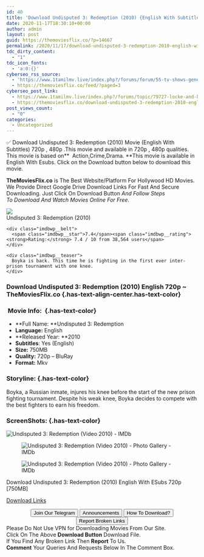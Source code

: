 ```yaml
---
id: 40
title: 'Download Undisputed 3: Redemption (2010) {English With Subtitles} BluRay 720p [750MB]'
date: 2020-11-17T18:30:10+00:00
author: admin
layout: post
guid: https://themoviesflix.co/?p=14667
permalink: /2020/11/17/download-undisputed-3-redemption-2010-english-with-subtitles-bluray-720p-750mb/
tdc_dirty_content:
  - "1"
tdc_icon_fonts:
  - 'a:0:{}'
cyberseo_rss_source:
  - 'https://www.1tamilmv.live/index.php?/forums/forum/55-tv-shows-general-videos.xml/&page=2'
  - https://themoviesflix.co/feed/?paged=3
cyberseo_post_link:
  - https://www.1tamilmv.live/index.php?/forums/topic/79727-locke-and-key-season-1-complete-720p-nf-dd51webrip-x264-seed_x/
  - https://themoviesflix.co/download-undisputed-3-redemption-2010-english-720p/
post_views_count:
  - "0"
categories:
  - Uncategorized
---
```

✅ Download&nbsp;Undisputed 3: Redemption (2010)&nbsp;Movie&nbsp;(English With Subtitles)&nbsp;720p&nbsp;,&nbsp;480p&nbsp;.This&nbsp;movie and available in&nbsp;720p&nbsp;,&nbsp;480p&nbsp;qualities. This movie is based on**&nbsp;&nbsp;Action,Crime,Drama.&nbsp;**This movie is available in English With Esubs. Click on the Download button below to download this movie.

**TheMoviesFlix.co**&nbsp;is The Best Website/Platform For Hollywood HD Movies. We Provide Direct Google Drive Download Links For Fast And Secure Downloading. Just Click On Download Button&nbsp;_And Follow Steps To&nbsp;Download And Watch Movies Online For Free_.

<div class="imdbwp imdbwp--movie dark">
  <div class="imdbwp__thumb">
    <a class="imdbwp__link" target="_blank" title="Undisputed 3: Redemption" href="https://www.imdb.com/title/tt1156466/" rel="nofollow noopener noreferrer"><img class="imdbwp__img" src="https://m.media-amazon.com/images/M/MV5BMTc0YzA4YjQtZGZkMi00ZmRjLWFmM2ItMDcxZTYzZGU3ZTI1XkEyXkFqcGdeQXVyNDQ2MTMzODA@._V1_SX300.jpg" /></a>
  </div>
  
  <div class="imdbwp__content">
    <div class="imdbwp__header">
      <span class="imdbwp__title">Undisputed 3: Redemption</span> (2010)
    </div>
    
    <div class="imdbwp__belt">
      <span class="imdbwp__star">7.4</span><span class="imdbwp__rating"><strong>Rating:</strong> 7.4 / 10 from 38,564 users</span>
    </div>
    
    <div class="imdbwp__teaser">
      Boyka is back. This time he is fighting in the first ever inter-prison tournament with one knee.
    </div>
  </div>
</div>

### Download Undisputed 3: Redemption (2010)&nbsp;English 720p&nbsp;~ TheMoviesFlix.co {.has-text-align-center.has-text-color}

### &nbsp;Movie Info:&nbsp; {.has-text-color}

  * **Full Name:&nbsp;**Undisputed 3: Redemption
  * **Language:**&nbsp;English
  * **Released Year:&nbsp;**2010
  * **Subtitles**: Yes (English)
  * **Size:** 750MB
  * **Quality:** 720p – BluRay
  * **Format:**&nbsp;Mkv

### Storyline: {.has-text-color}

Boyka, a Russian inmate, injures his knee before the start of the new prison fighting tournament. Despite his weak knee, Boyka decides to compete with the best fighters to earn his freedom.

### ScreenShots: {.has-text-color}<figure class="wp-block-image alignwide">

![Undisputed 3: Redemption (Video 2010) - IMDb](https://m.media-amazon.com/images/M/MV5BZTI1NTczOWItNzdiMi00NGM0LTkzYjAtYWIyNTc1MDMyY2JlXkEyXkFqcGdeQXVyNzU1NzE3NTg@._V1_CR0,45,480,270_AL_UX477_CR0,0,477,268_AL_.jpg) </figure> <figure class="wp-block-image">![Undisputed 3: Redemption (Video 2010) - Photo Gallery - IMDb](https://m.media-amazon.com/images/M/MV5BNGMzNjY4YTItODUwMi00YzY4LWE1N2ItM2E5OTM4OTNhYTE3XkEyXkFqcGdeQXVyNDA4OTExNDU@._V1_.jpg)</figure> <figure class="wp-block-image">![Undisputed 3: Redemption (Video 2010) - Photo Gallery - IMDb](https://m.media-amazon.com/images/M/MV5BMzc2ODA3ZmItZmVlMy00ZWEwLTgwZjktZmY1ZjVhOWM3YTAyXkEyXkFqcGdeQXVyNzI4MDMyMTU@._V1_.jpg)</figure> 

<p class="has-text-align-center has-text-color has-medium-font-size">
  Download Undisputed 3: Redemption (2010) English With ESubs 720p [750MB]
</p>

<span class="mb-center maxbutton-3-center"><span class="maxbutton-3-container mb-container"><a class="maxbutton-3 maxbutton maxbutton-post-button" target="_blank" rel="nofollow noopener noreferrer" href="https://coinquint.com/a20048/"><span class="mb-text">Download Links</span></a></span></span>

<center>
</center>

<center>
  <a href="https://t.me/themoviesflixcom" target="_blank" data-wpel-link="external" rel="nofollow external noopener noreferrer"><button class="button button5">Join Our Telegram</button></a> <a href="https://themoviesflix.co/download-undisputed-3-redemption-2010-english-720p/#" target="_blank" data-wpel-link="external" rel="nofollow external noopener noreferrer"><button class="button button5">Announcements</button></a> <a href="https://themoviesflix.com/how-to-download/" target="_blank" data-wpel-link="external" rel="nofollow external noopener noreferrer"><button class="button button5">How To Download?</button></a> <a href="https://themoviesflix.co/download-undisputed-3-redemption-2010-english-720p/#" target="_blank" data-wpel-link="external" rel="nofollow external noopener noreferrer"><button class="button button5">Report Broken Links</button></a>
</center>

<div class="alert alert-danger">
  Please Do Not Use VPN for Downloading Movies From Our Site.
</div>

<div class="alert alert-success">
  Click On The Above <strong>Download Button</strong> Download File.
</div>

<div class="alert alert-warning">
  If You Find Any Broken Link Then <strong>Report</strong> To Us.
</div>

<div class="alert alert-info">
  <strong>Comment</strong> Your Queries And Requests Below In The Comment Box.
</div>